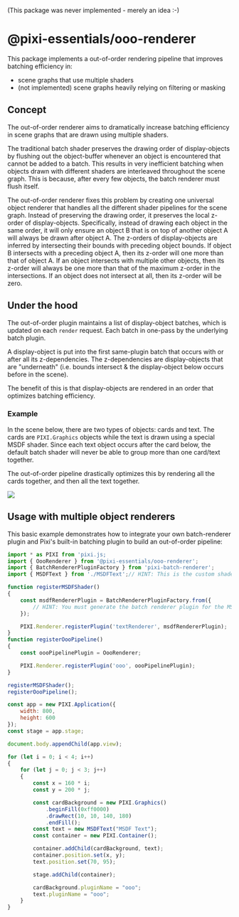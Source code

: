(This package was never implemented - merely an idea :-)
# @pixi-essentials/ooo-renderer

This package implements a out-of-order rendering pipeline that improves batching efficiency in:
* scene graphs that use multiple shaders
* (not implemented) scene graphs heavily relying on filtering or masking

## Concept

The out-of-order renderer aims to dramatically increase batching efficiency in scene graphs that are drawn using multiple shaders. 

The traditional batch shader preserves the drawing order of display-objects by flushing out the object-buffer whenever an object is 
encountered that cannot be added to a batch. This results in very inefficient batching when objects drawn with different shaders are
interleaved throughout the scene graph. This is because, after every few objects, the batch renderer must flush itself.

The out-of-order renderer fixes this problem by creating one universal object renderer that handles all the different shader pipelines
for the scene graph. Instead of preserving  the drawing order, it preserves the local z-order of display-objects. Specifically, instead
of drawing each object in the same order, it will only ensure an object B that is on top of another object A will always be drawn after object A.
The z-orders of display-objects are inferred by intersecting their bounds with preceding object bounds. If object B intersects with a
preceding object A, then its z-order will one more than that of object A. If an object intersects with multiple other objects, then its 
z-order will always be one more than that of the maximum z-order in the intersections. If an object does not intersect at all, then its 
z-order will be zero.

## Under the hood

The out-of-order plugin maintains a list of display-object batches, which is updated on each `render` request. Each batch in one-pass by the
underlying batch plugin.

A display-object is put into the first same-plugin batch that occurs with or after all its z-dependencies. The z-dependencies are display-objects
that are "underneath" (i.e. bounds intersect & the display-object below occurs before in the scene).

The benefit of this is that display-objects are rendered in an order that optimizes batching efficiency.

### Example

In the scene below, there are two types of objects: cards and text. The cards are `PIXI.Graphics` objects while the text is drawn using a special
MSDF shader. Since each text object occurs after the card below, the default batch shader will never be able to group more than one card/text
together.

The out-of-order pipeline drastically optimizes this by rendering all the cards together, and then all the text together.

<img src="https://i.ibb.co/Pr0K15n/Screen-Shot-2020-07-11-at-1-23-37-PM.png"></img>

## Usage with multiple object renderers

This basic example demonstrates how to integrate your own batch-renderer plugin and Pixi's built-in batching plugin to
build an out-of-order pipeline:

```js
import * as PIXI from 'pixi.js;
import { OooRenderer } from '@pixi-essentials/ooo-renderer';
import { BatchRendererPluginFactory } from 'pixi-batch-renderer';
import { MSDFText } from './MSDFText';// HINT: This is the custom shaded display-object

function registerMSDFShader()
{
    const msdfRendererPlugin = BatchRendererPluginFactory.from({
        // HINT: You must generate the batch renderer plugin for the MSDF text
    });

    PIXI.Renderer.registerPlugin('textRenderer', msdfRendererPlugin);
}
function registerOooPipeline()
{
    const oooPipelinePlugin = OooRenderer;

    PIXI.Renderer.registerPlugin('ooo', oooPipelinePlugin);
}

registerMSDFShader();
registerOooPipeline();

const app = new PIXI.Application({
    width: 800,
    height: 600
});
const stage = app.stage;

document.body.appendChild(app.view);

for (let i = 0; i < 4; i++)
{
    for (let j = 0; j < 3; j++)
    {
        const x = 160 * i;
        const y = 200 * j;

        const cardBackground = new PIXI.Graphics()
            .beginFill(0xff0000)
            .drawRect(10, 10, 140, 180)
            .endFill();
        const text = new MSDFText("MSDF Text");
        const container = new PIXI.Container();

        container.addChild(cardBackground, text);
        container.position.set(x, y);
        text.position.set(70, 95);

        stage.addChild(container);

        cardBackground.pluginName = "ooo";
        text.pluginName = "ooo";
    }
}
```
